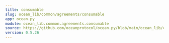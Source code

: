 ```yaml
---
title: consumable
slug: ocean_lib/common/agreements/consumable
app: ocean.py
module: ocean_lib.common.agreements.consumable
source: https://github.com/oceanprotocol/ocean.py/blob/main/ocean_lib/common/agreements/consumable.py
version: 0.5.26
---
```

